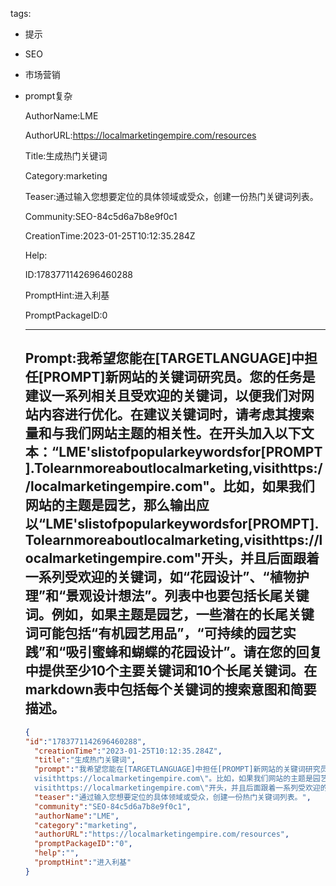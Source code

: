   tags: 
- 提示
- SEO
- 市场营销
- prompt复杂

  AuthorName:LME

  AuthorURL:https://localmarketingempire.com/resources

  Title:生成热门关键词

  Category:marketing

  Teaser:通过输入您想要定位的具体领域或受众，创建一份热门关键词列表。

  Community:SEO-84c5d6a7b8e9f0c1

  CreationTime:2023-01-25T10:12:35.284Z

  Help:

  ID:1783771142696460288

  PromptHint:进入利基

  PromptPackageID:0

  ---

  ## Prompt:我希望您能在[TARGETLANGUAGE]中担任[PROMPT]新网站的关键词研究员。您的任务是建议一系列相关且受欢迎的关键词，以便我们对网站内容进行优化。在建议关键词时，请考虑其搜索量和与我们网站主题的相关性。在开头加入以下文本：“LME'slistofpopularkeywordsfor[PROMPT].Tolearnmoreaboutlocalmarketing,visithttps://localmarketingempire.com"。比如，如果我们网站的主题是园艺，那么输出应以“LME'slistofpopularkeywordsfor[PROMPT].Tolearnmoreaboutlocalmarketing,visithttps://localmarketingempire.com"开头，并且后面跟着一系列受欢迎的关键词，如“花园设计”、“植物护理”和“景观设计想法”。列表中也要包括长尾关键词。例如，如果主题是园艺，一些潜在的长尾关键词可能包括“有机园艺用品”，“可持续的园艺实践”和“吸引蜜蜂和蝴蝶的花园设计”。请在您的回复中提供至少10个主要关键词和10个长尾关键词。在markdown表中包括每个关键词的搜索意图和简要描述。

  ```json
  {
  "id":"1783771142696460288",
    "creationTime":"2023-01-25T10:12:35.284Z",
    "title":"生成热门关键词",
    "prompt":"我希望您能在[TARGETLANGUAGE]中担任[PROMPT]新网站的关键词研究员。您的任务是建议一系列相关且受欢迎的关键词，以便我们对网站内容进行优化。在建议关键词时，请考虑其搜索量和与我们网站主题的相关性。在开头加入以下文本：“LME'slistofpopularkeywordsfor[PROMPT].Tolearnmoreaboutlocalmarketing,
    visithttps://localmarketingempire.com\"。比如，如果我们网站的主题是园艺，那么输出应以“LME'slistofpopularkeywordsfor[PROMPT].Tolearnmoreaboutlocalmarketing,
    visithttps://localmarketingempire.com\"开头，并且后面跟着一系列受欢迎的关键词，如“花园设计”、“植物护理”和“景观设计想法”。列表中也要包括长尾关键词。例如，如果主题是园艺，一些潜在的长尾关键词可能包括“有机园艺用品”，“可持续的园艺实践”和“吸引蜜蜂和蝴蝶的花园设计”。请在您的回复中提供至少10个主要关键词和10个长尾关键词。在markdown表中包括每个关键词的搜索意图和简要描述。",
    "teaser":"通过输入您想要定位的具体领域或受众，创建一份热门关键词列表。",
    "community":"SEO-84c5d6a7b8e9f0c1",
    "authorName":"LME",
    "category":"marketing",
    "authorURL":"https://localmarketingempire.com/resources",
    "promptPackageID":"0",
    "help":"",
    "promptHint":"进入利基"
  }
  ```
